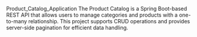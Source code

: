 Product_Catalog_Application
The Product Catalog is a Spring Boot-based REST API that allows users to manage categories and products with a one-to-many relationship. This project supports CRUD operations and provides server-side pagination for efficient data handling.
